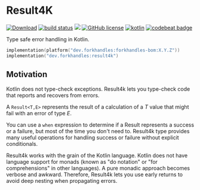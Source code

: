 # Result4K

<a href="https://bintray.com/fork-handles/maven/forkhandles-bom/_latestVersion"><img alt="Download" src="https://api.bintray.com/packages/fork-handles/maven/forkhandles-bom/images/download.svg"></a>
<a href="https://travis-ci.org/fork-handles/forkhandles"><img alt="build status" src="https://travis-ci.org/fork-handles/forkhandles.svg?branch=trunk"/></a>
<a href="https://codecov.io/gh/fork-handles/forkhandles"><img src="https://codecov.io/gh/fork-handles/forkhandles/branch/trunk/graph/badge.svg"/></a>
<a href="http//www.apache.org/licenses/LICENSE-2.0"><img alt="GitHub license" src="https://img.shields.io/badge/license-Apache%20License%202.0-blue.svg?style=flat"></a>
<a href="http://kotlinlang.org"><img alt="kotlin" src="https://img.shields.io/badge/kotlin-1.4-blue.svg"></a>
<a href="https://codebeat.co/projects/github-com-fork-handles-forkhandles-trunk"><img alt="codebeat badge" src="https://codebeat.co/badges/5b369ed4-af27-46f4-ad9c-a307d900617e"></a>

Type safe error handling in Kotlin.

```kotlin
implementation(platform("dev.forkhandles:forkhandles-bom:X.Y.Z"))
implementation("dev.forkhandles:result4k")
```

## Motivation

Kotlin does not type-check exceptions.  Result4k lets you type-check code that reports and recovers from errors.

A `Result<T,E>` represents the result of a calculation of a _T_ value that might fail with an error of type _E_.

You can use a `when` expression to determine if a Result represents a success or a failure, but most of the time you don't need to.  Result4k type provides many useful operations for handling success or failure without explicit conditionals.

Result4k works with the grain of the Kotlin language. Kotlin does not have language support for monads (known as "do notation" or "for comprehensions" in other languages). A pure monadic approach becomes verbose and awkward.  Therefore, Result4k lets you use early returns to avoid deep nesting when propagating errors.
